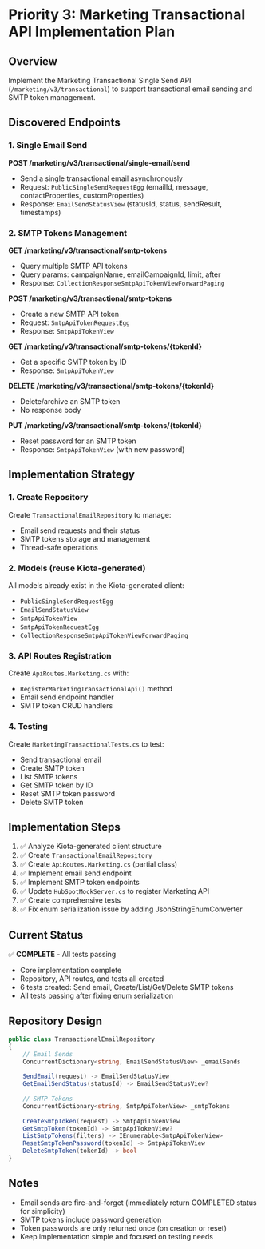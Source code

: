 # Priority 3: Marketing Transactional API Implementation Plan

## Overview
Implement the Marketing Transactional Single Send API (`/marketing/v3/transactional`) to support transactional email sending and SMTP token management.

## Discovered Endpoints

### 1. Single Email Send
**POST /marketing/v3/transactional/single-email/send**
- Send a single transactional email asynchronously
- Request: `PublicSingleSendRequestEgg` (emailId, message, contactProperties, customProperties)
- Response: `EmailSendStatusView` (statusId, status, sendResult, timestamps)

### 2. SMTP Tokens Management
**GET /marketing/v3/transactional/smtp-tokens**
- Query multiple SMTP API tokens
- Query params: campaignName, emailCampaignId, limit, after
- Response: `CollectionResponseSmtpApiTokenViewForwardPaging`

**POST /marketing/v3/transactional/smtp-tokens**
- Create a new SMTP API token
- Request: `SmtpApiTokenRequestEgg`
- Response: `SmtpApiTokenView`

**GET /marketing/v3/transactional/smtp-tokens/{tokenId}**
- Get a specific SMTP token by ID
- Response: `SmtpApiTokenView`

**DELETE /marketing/v3/transactional/smtp-tokens/{tokenId}**
- Delete/archive an SMTP token
- No response body

**PUT /marketing/v3/transactional/smtp-tokens/{tokenId}**
- Reset password for an SMTP token
- Response: `SmtpApiTokenView` (with new password)

## Implementation Strategy

### 1. Create Repository
Create `TransactionalEmailRepository` to manage:
- Email send requests and their status
- SMTP tokens storage and management
- Thread-safe operations

### 2. Models (reuse Kiota-generated)
All models already exist in the Kiota-generated client:
- `PublicSingleSendRequestEgg`
- `EmailSendStatusView`
- `SmtpApiTokenView`
- `SmtpApiTokenRequestEgg`
- `CollectionResponseSmtpApiTokenViewForwardPaging`

### 3. API Routes Registration
Create `ApiRoutes.Marketing.cs` with:
- `RegisterMarketingTransactionalApi()` method
- Email send endpoint handler
- SMTP token CRUD handlers

### 4. Testing
Create `MarketingTransactionalTests.cs` to test:
- Send transactional email
- Create SMTP token
- List SMTP tokens
- Get SMTP token by ID
- Reset SMTP token password
- Delete SMTP token

## Implementation Steps
1. ✅ Analyze Kiota-generated client structure
2. ✅ Create `TransactionalEmailRepository`
3. ✅ Create `ApiRoutes.Marketing.cs` (partial class)
4. ✅ Implement email send endpoint
5. ✅ Implement SMTP token endpoints
6. ✅ Update `HubSpotMockServer.cs` to register Marketing API
7. ✅ Create comprehensive tests
8. ✅ Fix enum serialization issue by adding JsonStringEnumConverter

## Current Status
✅ **COMPLETE** - All tests passing
- Core implementation complete
- Repository, API routes, and tests all created
- 6 tests created: Send email, Create/List/Get/Delete SMTP tokens
- All tests passing after fixing enum serialization

## Repository Design

```csharp
public class TransactionalEmailRepository
{
    // Email Sends
    ConcurrentDictionary<string, EmailSendStatusView> _emailSends
    
    SendEmail(request) -> EmailSendStatusView
    GetEmailSendStatus(statusId) -> EmailSendStatusView?
    
    // SMTP Tokens
    ConcurrentDictionary<string, SmtpApiTokenView> _smtpTokens
    
    CreateSmtpToken(request) -> SmtpApiTokenView
    GetSmtpToken(tokenId) -> SmtpApiTokenView?
    ListSmtpTokens(filters) -> IEnumerable<SmtpApiTokenView>
    ResetSmtpTokenPassword(tokenId) -> SmtpApiTokenView
    DeleteSmtpToken(tokenId) -> bool
}
```

## Notes
- Email sends are fire-and-forget (immediately return COMPLETED status for simplicity)
- SMTP tokens include password generation
- Token passwords are only returned once (on creation or reset)
- Keep implementation simple and focused on testing needs
